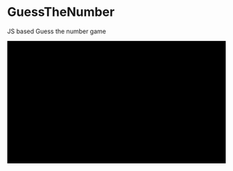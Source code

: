 # GuessTheNumber
JS based Guess the number game



![alt text](https://github.com/capchitts/GIFs/blob/main/guessgame.gif)
